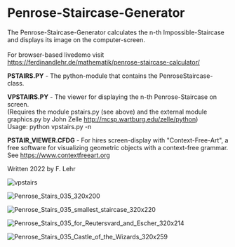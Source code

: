 # Penrose-Staircase-Generator

The Penrose-Staircase-Generator calculates the n-th Impossible-Staircase and displays its image on the computer-screen.<br><br>
For browser-based livedemo visit https://ferdinandlehr.de/mathematik/penrose-staircase-calculator/

**PSTAIRS.PY** - The python-module that contains the PenroseStaircase-class.

**VPSTAIRS.PY** - The viewer for displaying the n-th Penrose-Staircase on screen.<br>
                  (Requires the module pstairs.py (see above) and the external module graphics.py by John Zelle http://mcsp.wartburg.edu/zelle/python)<br>
                  Usage: python vpstairs.py -n <the n-th Penrose-Staircase>

**PSTAIR_VIEWER.CFDG** - For hires screen-display with "Context-Free-Art", a free software for visualizing geometric objects with a context-free grammar. See https://www.contextfreeart.org

Written 2022 by F. Lehr
  
![vpstairs](https://user-images.githubusercontent.com/114293671/197411171-dd97c909-b8f5-4700-b3ba-2e5d2f2473d4.png)
 
![Penrose_Stairs_035_320x200](https://user-images.githubusercontent.com/114293671/196004368-a6fc24f0-a9dc-4126-b8e4-f9d4b0c641ab.png)

![Penrose_Stairs_035_smallest_staircase_320x220](https://user-images.githubusercontent.com/114293671/196004410-ae9dc0aa-12be-460f-ae4e-5025f08f4ad5.png)

![Penrose_Stairs_035_for_Reutersvard_and_Escher_320x214](https://user-images.githubusercontent.com/114293671/196004460-57620bec-68ab-40e0-b09a-e5c4bf4a1391.png)

![Penrose_Stairs_035_Castle_of_the_Wizards_320x259](https://user-images.githubusercontent.com/114293671/196005860-287e4efa-a7d0-4256-bab7-9efc3c84fe85.png)
